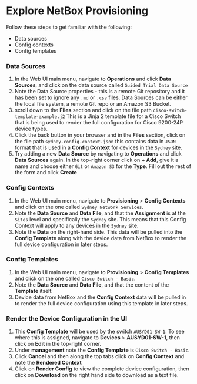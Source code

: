# Explore NetBox Provisioning

Follow these steps to get familiar with the following: 
- Data sources
- Config contexts
- Config templates

### Data Sources   
1. In the Web UI main menu, navigate to **Operations** and click **Data Sources**, and click on the data source called `Guided Trial Data Source`
2. Note the Data Source properties - this is a remote Git repository and it has been set to ignore any `.md` or `.csv` files. Data Sources can be either the local file system, a remote Git repo or an Amazon S3 Bucket. 
3. scroll down to the **Files** section and click on the file path `cisco-switch-template-example.j2` This is a Jinja 2 template file for a Cisco Switch that is being used to render the full configuration for Cisco 9200-24P device types.   
4. Click the back button in your browser and in the **Files** section, click on the file path `sydney-config-context.json` this contains data in `JSON` format that is used in a **Config Context** for devices in the `Sydney` site. 
5. Try adding a new **Data Source** by navigating to **Operations** and click **Data Sources** again. In the top-right corner click on **+ Add**, give it a name and choose either `Git` or `Amazon S3` for the **Type**. Fill out the rest of the form and click **Create**

### Config Contexts
1. In the Web UI main menu, navigate to **Provisioning** > **Config Contexts** and click on the one called `Sydney Network Services`.
2. Note the **Data Source** and **Data File**, and that the **Assignment** is at the `Sites` level and specifically the `Sydney` site. This means that this Config Context will apply to any devices in the `Sydney` site. 
3. Note the **Data** on the right-hand side. This data will be pulled into the **Config Template** along with the device data from NetBox to render the full device configuration in later steps. 

### Config Templates
1. In the Web UI main menu, navigate to **Provisioning** > **Config Templates** and click on the one called `Cisco Switch - Basic`.
2. Note the **Data Source** and **Data File**, and that the content of the **Template** itself.
3. Device data from NetBox and the **Config Context** data will be pulled in to render the full device configuration using this template in later steps. 

### Render the Device Configuration in the UI
1. This **Config Template** will be used by the switch `AUSYD01-SW-1`. To see where this is assigned, navigate to **Devices** > **AUSYD01-SW-1**, then click on **Edit** in the top-right corner. 
2. Under **management** note the **Config Template** is `Cisco Switch - Basic`. 
3. Click **Cancel** and then along the top tabs click on **Config Context** and note the **Rendered Context**
4. Click on **Render Config** to view the complete device configuration, then click on **Download** on the right hand side to download as a text file.